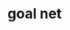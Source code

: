 ---
layout: activities
title: goal net
emoji: goal_net
permalink: 🥅.html
image: assets/img/3moji/goal_net.png
---